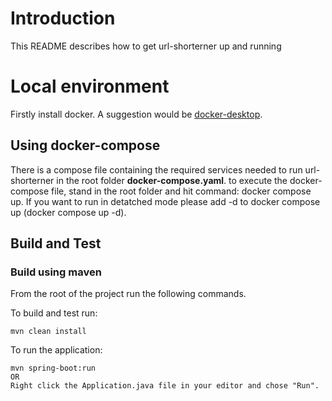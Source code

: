 # Introduction
This README describes how to get url-shorterner up and running

# Local environment

Firstly install docker. A suggestion would be [docker-desktop](https://www.docker.com/get-started/).

## Using docker-compose

There is a compose file containing the required services needed to run url-shorterner 
in the root folder **docker-compose.yaml**.
to execute the docker-compose file, stand in the root folder and hit command: docker compose up.
If you want to run in detatched mode please add -d to docker compose up (docker compose up -d).

## Build and Test

### Build using maven
From the root of the project run the following commands.

To build and test run:
```
mvn clean install
```
To run the application:
```
mvn spring-boot:run
OR
Right click the Application.java file in your editor and chose "Run".
```